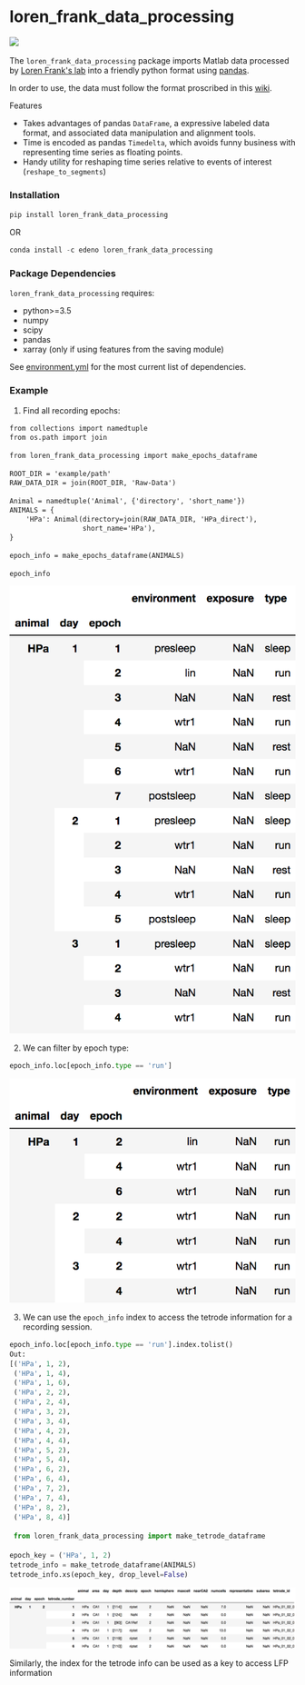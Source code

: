 # loren_frank_data_processing
![](https://travis-ci.org/Eden-Kramer-Lab/loren_frank_data_processing.svg?branch=master)

The `loren_frank_data_processing` package imports Matlab data processed by [Loren Frank's lab](http://www.cin.ucsf.edu/HTML/Loren_Frank.html) into a friendly python format using [pandas](https://pandas.pydata.org/pandas-docs/stable/index.html).

In order to use, the data must follow the format proscribed in this [wiki](https://github.com/Eden-Kramer-Lab/Loren-Frank-Data-Format--Description/wiki).

Features
+ Takes advantages of pandas `DataFrame`, a expressive labeled data format, and associated data manipulation and alignment tools.
+ Time is encoded as pandas `Timedelta`, which avoids funny business with representing time series as floating points.
+ Handy utility for reshaping time series relative to events of interest (`reshape_to_segments`)

### Installation ###
```python
pip install loren_frank_data_processing
```

OR

```python
conda install -c edeno loren_frank_data_processing
```

### Package Dependencies ###
`loren_frank_data_processing` requires:
- python>=3.5
- numpy
- scipy
- pandas
- xarray (only if using features from the saving module)

See [environment.yml](environment.yml) for the most current list of dependencies.


### Example ###
1. Find all recording epochs:
```pytho
from collections import namedtuple
from os.path import join

from loren_frank_data_processing import make_epochs_dataframe

ROOT_DIR = 'example/path'
RAW_DATA_DIR = join(ROOT_DIR, 'Raw-Data')

Animal = namedtuple('Animal', {'directory', 'short_name'})
ANIMALS = {
    'HPa': Animal(directory=join(RAW_DATA_DIR, 'HPa_direct'),
                  short_name='HPa'),
}

epoch_info = make_epochs_dataframe(ANIMALS)

epoch_info
```
![](epoch_info.png)

2. We can filter by epoch type:
```python
epoch_info.loc[epoch_info.type == 'run']
```
![](epoch_info_filtered.png)

3. We can use the `epoch_info` index to access the tetrode information for a
recording session.
```python
epoch_info.loc[epoch_info.type == 'run'].index.tolist()
Out:
[('HPa', 1, 2),
 ('HPa', 1, 4),
 ('HPa', 1, 6),
 ('HPa', 2, 2),
 ('HPa', 2, 4),
 ('HPa', 3, 2),
 ('HPa', 3, 4),
 ('HPa', 4, 2),
 ('HPa', 4, 4),
 ('HPa', 5, 2),
 ('HPa', 5, 4),
 ('HPa', 6, 2),
 ('HPa', 6, 4),
 ('HPa', 7, 2),
 ('HPa', 7, 4),
 ('HPa', 8, 2),
 ('HPa', 8, 4)]

 from loren_frank_data_processing import make_tetrode_dataframe

epoch_key = ('HPa', 1, 2)
tetrode_info = make_tetrode_dataframe(ANIMALS)
tetrode_info.xs(epoch_key, drop_level=False)
```
![](/tetrode_info.png)

Similarly, the index for the tetrode info can be used as a key to
access LFP information
